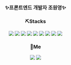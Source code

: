 <div align="center">

  ### ✨프론트엔드 개발자 조원영✨

### ⛏️Stacks 

<img src="https://img.shields.io/badge/html5-%23E34F26.svg?&style=for-the-badge&logo=html5&logoColor=white" /> <img src="https://img.shields.io/badge/css3-%231572B6.svg?&style=for-the-badge&logo=css3&logoColor=white" />
<img src="https://img.shields.io/badge/javascript-%23F7DF1E.svg?&style=for-the-badge&logo=javascript&logoColor=black" />
<img src="https://img.shields.io/badge/react-%2361DAFB.svg?&style=for-the-badge&logo=react&logoColor=black" />
<img src="https://img.shields.io/badge/Recoil-FD2251?style=for-the-badge&logo=Recoil&logoColor=white%22/%3E" />
<img src="https://img.shields.io/badge/styled--components-%23DB7093.svg?&style=for-the-badge&logo=styled-components&logoColor=white" />
<img src="https://img.shields.io/badge/bootstrap-%237952B3.svg?&style=for-the-badge&logo=bootstrap&logoColor=white" />
<img src="https://img.shields.io/badge/jquery-%230769AD.svg?&style=for-the-badge&logo=jquery&logoColor=white" />
<img src="https://img.shields.io/badge/figma-%23F24E1E.svg?&style=for-the-badge&logo=figma&logoColor=white" />


### 📌Me
<a href="https://velog.io/@wswy17" target="_blank"><img src="https://img.shields.io/badge/Velog-20c997?style=for-the-badge&logo=Vimeo&logoColor=white"/></a>
<a href="mailto:wswy17@gmail.com" target="_blank"><img src="https://img.shields.io/badge/gmail-%23EA4335.svg?&style=for-the-badge&logo=gmail&logoColor=white" /></a>

</div>

<!--
[![Top Langs](https://github-readme-stats.vercel.app/api/top-langs/?username=JoWonYeong&layout=compact)](https://github.com/delay-100/github-readme-stats)
![JoWonYeong's GitHub stats](https://github-readme-stats.vercel.app/api?username=JoWonYeong&theme=flag-india&show_icons=true)
typescript 뱃지
<img src="https://img.shields.io/badge/typescript-%233178C6.svg?&style=for-the-badge&logo=typescript&logoColor=white" />
redux 뱃지
<img src="https://img.shields.io/badge/redux-%23764ABC.svg?&style=for-the-badge&logo=redux&logoColor=white" />

-->
